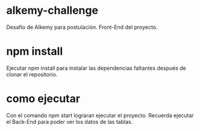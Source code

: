 # alkemy-challenge
Desafío de Alkemy para postulación. Front-End del proyecto.

# npm install
Ejecutar npm install para instalar las dependencias faltantes después de clonar el repositorio.

# como ejecutar
Con el comando npm start lograran ejecutar el proyecto. Recuerda ejecutar el Back-End para poder ver los datos de las tablas.
